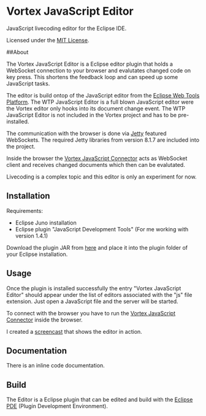 # Vortex JavaScript Editor

JavaScript livecoding editor for the Eclipse IDE.  

Licensed under the [MIT License](http://www.opensource.org/licenses/mit-license.php).


##About

The Vortex JavaScript Editor is a Eclipse editor plugin that holds a WebSocket connection to your browser and evalutates changed code on key press. This shortens the feedback loop and can speed up some JavaScript tasks.

The editor is build ontop of the JavaScript editor from the [Eclipse Web Tools Platform](http://www.eclipse.org/webtools/).
The WTP JavaScript Editor is a full blown JavaScript editor were the Vortex editor only hooks into its document change event. The WTP JavaScript Editor is not included in the Vortex project and has to be pre-installed.

The communication with the browser is done via [Jetty](http://www.eclipse.org/jetty/) featured WebSockets. The required Jetty libraries from version 8.1.7 are included into the project.

Inside the browser the [Vortex JavaScript Connector](https://github.com/kristophjunge/vortex-connector) acts as WebSocket client and receives changed documents which then can be evalutated.

Livecoding is a complex topic and this editor is only an experiment for now.


## Installation

Requirements:
* Eclipse Juno installation
* Eclipse plugin "JavaScript Development Tools" (For me working with version 1.4.1)

Download the plugin JAR from [here](http://dev.kristophjunge.com/vortex-editor/build/latest/) and place it into the plugin folder of your Eclipse installation.


## Usage

Once the plugin is installed successfully the entry "Vortex JavaScript Editor" should appear under the list of editors associated with the "js" file extension. Just open a JavaScript file and the server will be started.

To connect with the browser you have to run the [Vortex JavaScript Connector](https://github.com/kristophjunge/vortex-connector) inside the browser.

I created a [screencast](http://youtu.be/x5p7xRkiilo) that shows the editor in action.


## Documentation

There is an inline code documentation.


## Build

The Editor is a Eclipse plugin that can be edited and build with the [Eclipse PDE](http://www.eclipse.org/pde/) (Plugin Development Environment).
